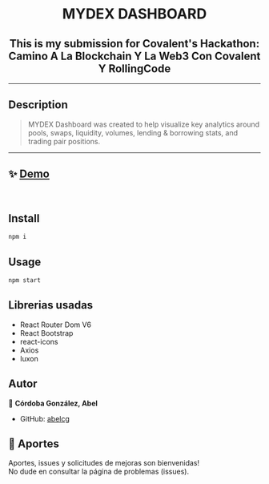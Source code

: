 <h1 align="center">MYDEX DASHBOARD</h1>
<h2 align="center">This is my submission for Covalent's Hackathon: Camino A La Blockchain Y La Web3 Con Covalent Y RollingCode</h2>
<hr>
<p>

## Description
>MYDEX Dashboard was created to help visualize key analytics around pools, swaps, liquidity, volumes, lending & borrowing stats, and trading pair positions. 

<hr>

## ✨ [Demo]()
<br>

## Install

```sh
npm i
```
## Usage

```sh
npm start
```
## Librerias usadas
- React Router Dom V6
- React Bootstrap
- react-icons
- Axios
- luxon
## Autor

👤 **Córdoba González, Abel**

* GitHub: [abelcg](https://github.com/abelcg)

## 🤝 Aportes

Aportes, issues y solicitudes de mejoras son bienvenidas!<br />No dude en consultar la página de problemas (issues). 
